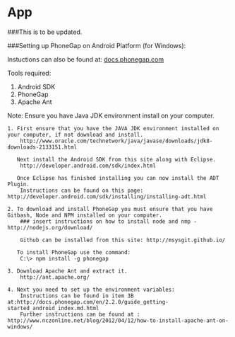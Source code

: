 App
===============

###This is to be updated.

###Setting up PhoneGap on Android Platform (for Windows):

Instuctions can also be found at:
<a href="http://docs.phonegap.com/en/2.2.0/guide_getting-started_android_index.md.html"> docs.phonegap.com </a>

Tools required:
<ol>
	<li> Android SDK </li>
	<li> PhoneGap </li>
	<li> Apache Ant </li>
</ol>

Note: Ensure you have Java JDK environment install on your computer.

	1. First ensure that you have the JAVA JDK environment installed on your computer, if not download and install.
	   	http://www.oracle.com/technetwork/java/javase/downloads/jdk8-downloads-2133151.html

	   Next install the Android SDK from this site along with Eclipse.
		http://developer.android.com/sdk/index.html

	   Once Eclipse has finished installing you can now install the ADT Plugin.
		Instructions can be found on this page: http://developer.android.com/sdk/installing/installing-adt.html

	2. To download and install PhoneGap you must ensure that you have Gitbash, Node and NPM installed on your computer. 
		### insert instructions on how to install node and nmp - http://nodejs.org/download/

	   	Github can be installed from this site: http://msysgit.github.io/

	   To install PhoneGap use the command:
	   	C:\> npm install -g phonegap

	3. Download Apache Ant and extract it. 
		http://ant.apache.org/

	4. Next you need to set up the environment variables:
		Instructions can be found in item 3B at:http://docs.phonegap.com/en/2.2.0/guide_getting-started_android_index.md.html
		Further instructions can be found at : http://www.nczonline.net/blog/2012/04/12/how-to-install-apache-ant-on-windows/
